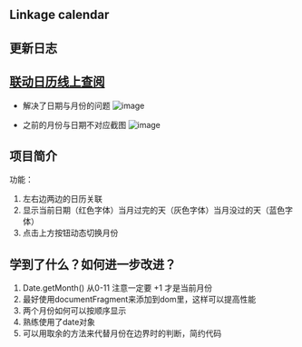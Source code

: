Linkage calendar
---
更新日志
---
<h2>
<a href='https://liuzhaoxu1996.github.io/Project-Linkage-Calendar/'>联动日历线上查阅</a>
</h2>

- 解决了日期与月份的问题
![image](http://m.qpic.cn/psb?/V12ZEwXZ3XJLHy/V8UlAqMrGWG1117sZNN4KdH9PnHxS2hGWmB0YFWCVw0!/b/dJIAAAAAAAAA&bo=NwS1ATcEtQEDByI!&rf=viewer_4)


- 之前的月份与日期不对应截图
![image](http://m.qpic.cn/psb?/V12ZEwXZ3XJLHy/xIC9aYsi7q7WktA.D.6Hvrr7Hb2NO2ji8DIWdRb3nBQ!/b/dJEAAAAAAAAA&bo=CwRvAQAAAAADB0M!&rf=viewer_4)

项目简介
---
功能：
1. 左右边两边的日历关联
2. 显示当前日期（红色字体）当月过完的天（灰色字体）当月没过的天（蓝色字体）
3. 点击上方按钮动态切换月份

学到了什么？如何进一步改进？
---
1. Date.getMonth() 从0-11 注意一定要 +1 才是当前月份
2. 最好使用documentFragment来添加到dom里，这样可以提高性能
3. 两个月份如何可以按顺序显示
4. 熟练使用了date对象
5. 可以用取余的方法来代替月份在边界时的判断，简约代码
